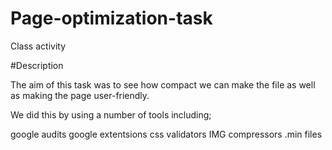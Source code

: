 # Page-optimization-task
Class activity 


#Description

The aim of this task was to see how compact we can make the file as well as making the page user-friendly.

We did this by using a number of tools including;

google audits
google extentsions
css validators
IMG compressors
.min files
